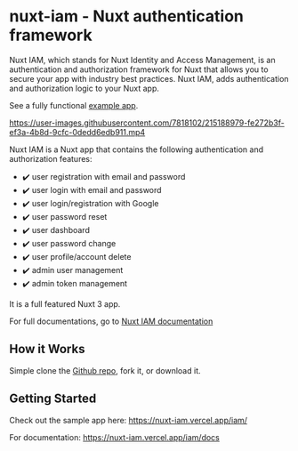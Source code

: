 # nuxt-iam - Nuxt authentication framework

Nuxt IAM, which stands for Nuxt Identity and Access Management, is an authentication and authorization framework for Nuxt that allows you to secure your app with industry best practices. Nuxt IAM, adds authentication and authorization logic to your Nuxt app.

See a fully functional [example app](https://nuxt-iam.vercel.app/iam/).

https://user-images.githubusercontent.com/7818102/215188979-fe272b3f-ef3a-4b8d-9cfc-0dedd6edb911.mp4

Nuxt IAM is a Nuxt app that contains the following authentication and authorization features:

- ✔️ user registration with email and password
- ✔️ user login with email and password
- ✔️ user login/registration with Google
- ✔️ user password reset
- ✔️ user dashboard
- ✔️ user password change
- ✔️ user profile/account delete
- ✔️ admin user management
- ✔️ admin token management

It is a full featured Nuxt 3 app.

For full documentations, go to [Nuxt IAM documentation](https://nuxt-iam.vercel.app/iam/)

## How it Works

Simple clone the [Github repo](https://github.com/jeremycoder/nuxt-iam), fork it, or download it.

## Getting Started

Check out the sample app here: https://nuxt-iam.vercel.app/iam/

For documentation: https://nuxt-iam.vercel.app/iam/docs
